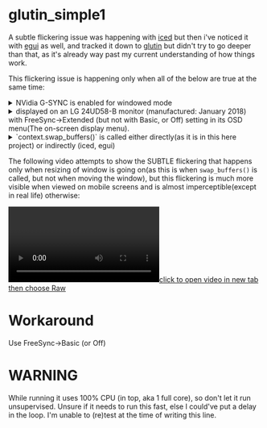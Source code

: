 # glutin_simple1

A subtle flickering issue was happening with [iced](https://github.com/iced-rs/iced) but then i've noticed it with [egui](https://github.com/emilk/egui) as well, and tracked it down to [glutin](https://github.com/rust-windowing/glutin) but didn't try to go deeper than that, as it's already way past my current understanding of how things work.  

This flickering issue is happening only when all of the below are true at the same time:  

<details>

<summary>
NVidia G-SYNC is enabled for windowed mode
</summary>

[![gsync link](https://github.com/correabuscar/glutin_simple1/blob/main/nvidiagsync.jpg)](https://github.com/correabuscar/glutin_simple1/blob/main/nvidiagsync.jpg)

</details>



<details>

<summary>
displayed on an LG 24UD58-B monitor (manufactured: January 2018) with FreeSync->Extended (but not with Basic, or Off) setting in its OSD menu(The on-screen display menu).
</summary>

[![OSD1of3](https://github.com/correabuscar/glutin_simple1/blob/main/1IMG_20230503_101327-1.jpg)](https://github.com/correabuscar/glutin_simple1/blob/main/1IMG_20230503_101327-1.jpg)

[![OSD2of3](https://github.com/correabuscar/glutin_simple1/blob/main/2IMG_20230503_101338-1.jpg)](https://github.com/correabuscar/glutin_simple1/blob/main/2IMG_20230503_101338-1.jpg)

[![OSD3of3](https://github.com/correabuscar/glutin_simple1/blob/main/3IMG_20230503_101350-1.jpg)](https://github.com/correabuscar/glutin_simple1/blob/main/3IMG_20230503_101350-1.jpg)

</details>

<details>

<summary>
`context.swap_buffers()` is called either directly(as it is in this here project) or indirectly (iced, egui)
</summary>

https://github.com/correabuscar/glutin_simple1/blob/00bbecfdc7b6a511da0656ce67fc1b192fe2d450/src/main.rs#L44

</details>

The following video attempts to show the SUBTLE flickering that happens only when resizing of window is going on(as this is when `swap_buffers()` is called, but not when moving the window), but this flickering is much more visible when viewed on mobile screens and is almost imperceptible(except in real life) otherwise:


[![click to open video in new tab then choose Raw](https://raw.githubusercontent.com/correabuscar/glutin_simple1/main/thisVID_20230503_100650.mp4)](https://github.com/correabuscar/glutin_simple1/blob/main/thisVID_20230503_100650.mp4)


Workaround
==========

Use FreeSync->Basic (or Off)

WARNING
=======

While running it uses 100% CPU (in top, aka 1 full core), so don't let it run unsupervised. Unsure if it needs to run this fast, else I could've put a delay in the loop. I'm unable to (re)test at the time of writing this line.  
